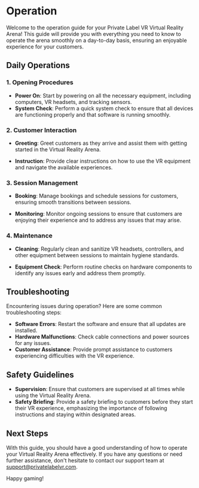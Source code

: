 # Operation

Welcome to the operation guide for your Private Label VR Virtual Reality Arena! This guide will provide you with everything you need to know to operate the arena smoothly on a day-to-day basis, ensuring an enjoyable experience for your customers.

## Daily Operations

### 1. Opening Procedures

- **Power On**: Start by powering on all the necessary equipment, including computers, VR headsets, and tracking sensors.
- **System Check**: Perform a quick system check to ensure that all devices are functioning properly and that software is running smoothly.

### 2. Customer Interaction

- **Greeting**: Greet customers as they arrive and assist them with getting started in the Virtual Reality Arena.

- **Instruction**: Provide clear instructions on how to use the VR equipment and navigate the available experiences.

### 3. Session Management

- **Booking**: Manage bookings and schedule sessions for customers, ensuring smooth transitions between sessions.

- **Monitoring**: Monitor ongoing sessions to ensure that customers are enjoying their experience and to address any issues that may arise.

### 4. Maintenance

- **Cleaning**: Regularly clean and sanitize VR headsets, controllers, and other equipment between sessions to maintain hygiene standards.

- **Equipment Check**: Perform routine checks on hardware components to identify any issues early and address them promptly.

## Troubleshooting

Encountering issues during operation? Here are some common troubleshooting steps:

- **Software Errors**: Restart the software and ensure that all updates are installed.
- **Hardware Malfunctions**: Check cable connections and power sources for any issues.
- **Customer Assistance**: Provide prompt assistance to customers experiencing difficulties with the VR experience.

## Safety Guidelines

- **Supervision**: Ensure that customers are supervised at all times while using the Virtual Reality Arena.
- **Safety Briefing**: Provide a safety briefing to customers before they start their VR experience, emphasizing the importance of following instructions and staying within designated areas.

## Next Steps

With this guide, you should have a good understanding of how to operate your Virtual Reality Arena effectively. If you have any questions or need further assistance, don't hesitate to contact our support team at [support@privatelabelvr.com](mailto:support@privatelabelvr.com).

Happy gaming!
